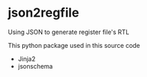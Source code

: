 # json2regfile
Using JSON to generate register file's RTL

This python package used in this source code
* Jinja2
* jsonschema
